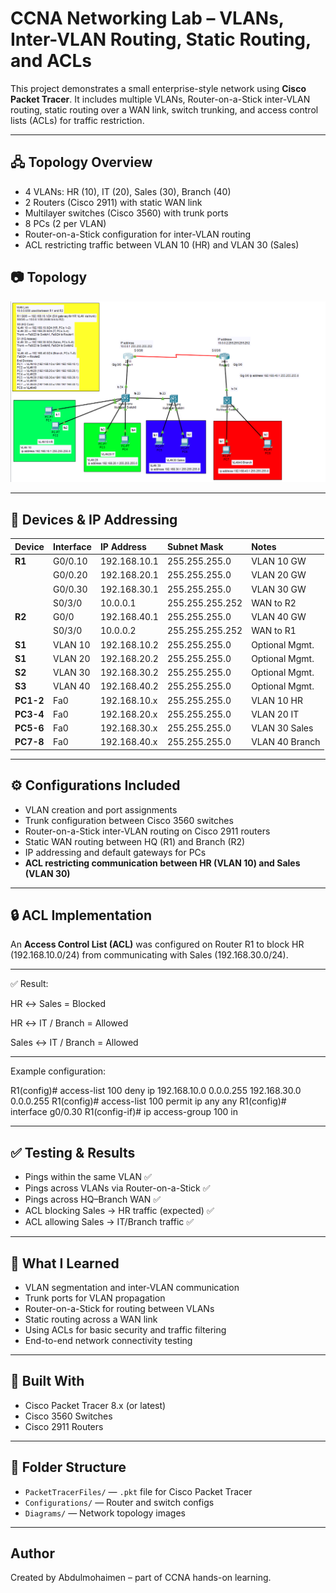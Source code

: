 # CCNA Networking Lab – VLANs, Inter-VLAN Routing, Static Routing, and ACLs  

This project demonstrates a small enterprise-style network using **Cisco Packet Tracer**. It includes multiple VLANs, Router-on-a-Stick inter-VLAN routing, static routing over a WAN link, switch trunking, and access control lists (ACLs) for traffic restriction.  

---

## 🖧 Topology Overview  

- 4 VLANs: HR (10), IT (20), Sales (30), Branch (40)  
- 2 Routers (Cisco 2911) with static WAN link  
- Multilayer switches (Cisco 3560) with trunk ports  
- 8 PCs (2 per VLAN)  
- Router-on-a-Stick configuration for inter-VLAN routing  
- ACL restricting traffic between VLAN 10 (HR) and VLAN 30 (Sales)  
  

## 📷 Topology
![Network Topology](Diagrams/topology.png)

---

## 🧱 Devices & IP Addressing

| Device | Interface | IP Address | Subnet Mask | Notes |
| :--- | :--- | :--- | :--- | :--- |
| **R1** | G0/0.10 | 192.168.10.1 | 255.255.255.0 | VLAN 10 GW |
| | G0/0.20 | 192.168.20.1 | 255.255.255.0 | VLAN 20 GW |
| | G0/0.30 | 192.168.30.1 | 255.255.255.0 | VLAN 30 GW |
| | S0/3/0 | 10.0.0.1 | 255.255.255.252 | WAN to R2 |
| **R2** | G0/0 | 192.168.40.1 | 255.255.255.0 | VLAN 40 GW |
| | S0/3/0 | 10.0.0.2 | 255.255.255.252 | WAN to R1 |
| **S1** | VLAN 10 | 192.168.10.2 | 255.255.255.0 | Optional Mgmt. |
| **S1** | VLAN 20 | 192.168.20.2 | 255.255.255.0 | Optional Mgmt. |
| **S2** | VLAN 30 | 192.168.30.2 | 255.255.255.0 | Optional Mgmt. |
| **S3** | VLAN 40 | 192.168.40.2 | 255.255.255.0 | Optional Mgmt. |
| **PC1-2** | Fa0 | 192.168.10.x | 255.255.255.0 | VLAN 10 HR |
| **PC3-4** | Fa0 | 192.168.20.x | 255.255.255.0 | VLAN 20 IT |
| **PC5-6** | Fa0 | 192.168.30.x | 255.255.255.0 | VLAN 30 Sales |
| **PC7-8** | Fa0 | 192.168.40.x | 255.255.255.0 | VLAN 40 Branch |



---

## ⚙️ Configurations Included  

- VLAN creation and port assignments  
- Trunk configuration between Cisco 3560 switches  
- Router-on-a-Stick inter-VLAN routing on Cisco 2911 routers  
- Static WAN routing between HQ (R1) and Branch (R2)  
- IP addressing and default gateways for PCs  
- **ACL restricting communication between HR (VLAN 10) and Sales (VLAN 30)**  

---

## 🔒 ACL Implementation  

An **Access Control List (ACL)** was configured on Router R1 to block HR (192.168.10.0/24) from communicating with Sales (192.168.30.0/24).  

---

✅ Result:

HR ↔ Sales = Blocked

HR ↔ IT / Branch = Allowed

Sales ↔ IT / Branch = Allowed

---

Example configuration:  

R1(config)# access-list 100 deny ip 192.168.10.0 0.0.0.255 192.168.30.0 0.0.0.255
R1(config)# access-list 100 permit ip any any
R1(config)# interface g0/0.30
R1(config-if)# ip access-group 100 in

---

## ✅ Testing & Results

- Pings within the same VLAN ✅  
- Pings across VLANs via Router-on-a-Stick ✅  
- Pings across HQ–Branch WAN ✅  
- ACL blocking Sales → HR traffic (expected) ✅  
- ACL allowing Sales → IT/Branch traffic ✅  

---

## 🧠 What I Learned

- VLAN segmentation and inter-VLAN communication  
- Trunk ports for VLAN propagation  
- Router-on-a-Stick for routing between VLANs  
- Static routing across a WAN link  
- Using ACLs for basic security and traffic filtering  
- End-to-end network connectivity testing  

---

## 💼 Built With

- Cisco Packet Tracer 8.x (or latest)  
- Cisco 3560 Switches  
- Cisco 2911 Routers  

---

## 📁 Folder Structure

- `PacketTracerFiles/` — `.pkt` file for Cisco Packet Tracer  
- `Configurations/` — Router and switch configs  
- `Diagrams/` — Network topology images  

---

## Author


Created by Abdulmohaimen – part of CCNA hands-on learning.


